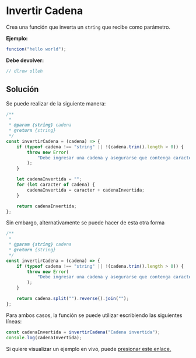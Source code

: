 # Invertir Cadena

Crea una función que inverta un `string` que recibe como parámetro.

**Ejemplo:**

```js
funcion("hello world");
```

**Debe devolver:**

```js
// dlrow olleh
```

## Solución

Se puede realizar de la siguiente manera:

```js
/**
 *
 * @param {string} cadena
 * @return {string}
 */
const invertirCadena = (cadena) => {
    if (typeof cadena !== "string" || !(cadena.trim().length > 0)) {
        throw new Error(
            "Debe ingresar una cadena y asegurarse que contenga caracteres"
        );
    }

    let cadenaInvertida = "";
    for (let caracter of cadena) {
        cadenaInvertida = caracter + cadenaInvertida;
    }

    return cadenaInvertida;
};
```

Sin embargo, alternativamente se puede hacer de esta otra forma

```js
/**
 *
 * @param {string} cadena
 * @return {string}
 */
const invertirCadena = (cadena) => {
    if (typeof cadena !== "string" || !(cadena.trim().length > 0)) {
        throw new Error(
            "Debe ingresar una cadena y asegurarse que contenga caracteres"
        );
    }

    return cadena.split("").reverse().join("");
};
```

Para ambos casos, la función se puede utilizar escribiendo las siguientes líneas:

```js
const cadenaInvertida = invertirCadena("Cadena invertida");
console.log(cadenaInvertida);
```

Si quiere visualizar un ejemplo en vivo, puede <a href="ir-cadena.html" target="_blank" title="Visualizar ejemplo en vivo">presionar este enlace.</a>
